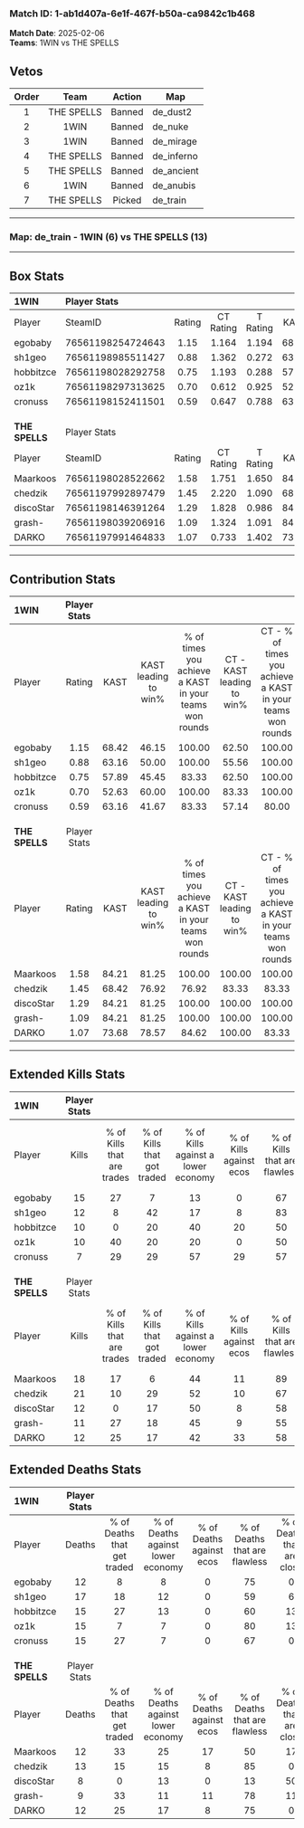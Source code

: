 ### Match ID: 1-ab1d407a-6e1f-467f-b50a-ca9842c1b468  
**Match Date**: 2025-02-06  
**Teams**: 1WIN vs THE SPELLS  

## Vetos  

| Order | Team | Action | Map |
| :---: | :--: | :----: | --- |
| 1 | THE SPELLS | Banned | de_dust2 |
| 2 | 1WIN | Banned | de_nuke |
| 3 | 1WIN | Banned | de_mirage |
| 4 | THE SPELLS | Banned | de_inferno |
| 5 | THE SPELLS | Banned | de_ancient |
| 6 | 1WIN | Banned | de_anubis |
| 7 | THE SPELLS | Picked | de_train |

---  

### **Map**: de_train - 1WIN (6) vs THE SPELLS (13)  
---  

## Box Stats  

| **1WIN**       | Player Stats      |        |           |          |       |       |       |         |        |      |     |
| :- | :- | :-: | :-: | :-: | :-: | :-: | :-: | :-: | :-: | :-: | :-: |
| Player         | SteamID           | Rating | CT Rating | T Rating | KAST  |  ADR  | Kills | Assists | Deaths | K/D  | HS% |
| egobaby        | 76561198254724643 |  1.15  |   1.164   |  1.194   | 68.42 | 73.2  |  15   |    1    |   12   | 1.25 | 46  |
| sh1geo         | 76561198985511427 |  0.88  |   1.362   |  0.272   | 63.16 | 79.1  |  12   |    6    |   17   | 0.71 | 66  |
| hobbitzce      | 76561198028292758 |  0.75  |   1.193   |  0.288   | 57.89 | 63.4  |  10   |    5    |   15   | 0.67 | 50  |
| oz1k           | 76561198297313625 |  0.70  |   0.612   |  0.925   | 52.63 | 68.5  |  10   |    0    |   15   | 0.67 | 90  |
| cronuss        | 76561198152411501 |  0.59  |   0.647   |  0.788   | 63.16 | 47.2  |   7   |    3    |   15   | 0.47 | 57  |
|                |                   |        |           |          |       |       |       |         |        |      |     |
|                |                   |        |           |          |       |       |       |         |        |      |     |
|                |                   |        |           |          |       |       |       |         |        |      |     |
| **THE SPELLS** | Player Stats      |        |           |          |       |       |       |         |        |      |     |
| Player         | SteamID           | Rating | CT Rating | T Rating | KAST  |  ADR  | Kills | Assists | Deaths | K/D  | HS% |
| Maarkoos       | 76561198028522662 |  1.58  |   1.751   |  1.650   | 84.21 | 115.5 |  18   |    9    |   12   | 1.50 | 33  |
| chedzik        | 76561197992897479 |  1.45  |   2.220   |  1.090   | 68.42 | 93.4  |  21   |    0    |   13   | 1.62 | 76  |
| discoStar      | 76561198146391264 |  1.29  |   1.828   |  0.986   | 84.21 | 84.7  |  12   |    5    |   8    | 1.50 | 75  |
| grash-         | 76561198039206916 |  1.09  |   1.324   |  1.091   | 84.21 | 46.2  |  11   |    4    |   9    | 1.22 | 54  |
| DARKO          | 76561197991464833 |  1.07  |   0.733   |  1.402   | 73.68 | 71.7  |  12   |    6    |   12   | 1.00 | 41  |
---  

## Contribution Stats  

| **1WIN**       | Player Stats |       |                      |                                                        |                           |                                                             |                          |                                                            |
| :- | :-: | :-: | :-: | :-: | :-: | :-: | :-: | :-: |
| Player         |    Rating    | KAST  | KAST leading to win% | % of times you achieve a KAST in your teams won rounds | CT - KAST leading to win% | CT - % of times you achieve a KAST in your teams won rounds | T - KAST leading to win% | T - % of times you achieve a KAST in your teams won rounds |
| egobaby        |     1.15     | 68.42 |        46.15         |                         100.00                         |           62.50           |                           100.00                            |          20.00           |                           100.00                           |
| sh1geo         |     0.88     | 63.16 |        50.00         |                         100.00                         |           55.56           |                           100.00                            |          33.33           |                           100.00                           |
| hobbitzce      |     0.75     | 57.89 |        45.45         |                         83.33                          |           62.50           |                           100.00                            |           0.00           |                            0.00                            |
| oz1k           |     0.70     | 52.63 |        60.00         |                         100.00                         |           83.33           |                           100.00                            |          25.00           |                           100.00                           |
| cronuss        |     0.59     | 63.16 |        41.67         |                         83.33                          |           57.14           |                            80.00                            |          20.00           |                           100.00                           |
|                |              |       |                      |                                                        |                           |                                                             |                          |                                                            |
|                |              |       |                      |                                                        |                           |                                                             |                          |                                                            |
|                |              |       |                      |                                                        |                           |                                                             |                          |                                                            |
| **THE SPELLS** | Player Stats |       |                      |                                                        |                           |                                                             |                          |                                                            |
| Player         |    Rating    | KAST  | KAST leading to win% | % of times you achieve a KAST in your teams won rounds | CT - KAST leading to win% | CT - % of times you achieve a KAST in your teams won rounds | T - KAST leading to win% | T - % of times you achieve a KAST in your teams won rounds |
| Maarkoos       |     1.58     | 84.21 |        81.25         |                         100.00                         |          100.00           |                           100.00                            |          70.00           |                           100.00                           |
| chedzik        |     1.45     | 68.42 |        76.92         |                         76.92                          |           83.33           |                            83.33                            |          71.43           |                           71.43                            |
| discoStar      |     1.29     | 84.21 |        81.25         |                         100.00                         |          100.00           |                           100.00                            |          70.00           |                           100.00                           |
| grash-         |     1.09     | 84.21 |        81.25         |                         100.00                         |          100.00           |                           100.00                            |          70.00           |                           100.00                           |
| DARKO          |     1.07     | 73.68 |        78.57         |                         84.62                          |          100.00           |                            83.33                            |          66.67           |                           85.71                            |
---  

## Extended Kills Stats  

| **1WIN**       | Player Stats |                            |                            |                                    |                         |                              |                                 |                                       |                    |           |
| :- | :-: | :-: | :-: | :-: | :-: | :-: | :-: | :-: | :-: | :-: |
| Player         |    Kills     | % of Kills that are trades | % of Kills that got traded | % of Kills against a lower economy | % of Kills against ecos | % of Kills that are flawless | % of Kills that are close duels | % of Kills that are assisted by flash | Pistol Round Kills | AWP Kills |
| egobaby        |      15      |             27             |             7              |                 13                 |            0            |              67              |               13                |                   0                   |         2          |     8     |
| sh1geo         |      12      |             8              |             42             |                 17                 |            8            |              83              |               17                |                   0                   |         0          |     0     |
| hobbitzce      |      10      |             0              |             20             |                 40                 |           20            |              50              |               10                |                   0                   |         0          |     2     |
| oz1k           |      10      |             40             |             20             |                 20                 |            0            |              50              |               10                |                   0                   |         2          |     0     |
| cronuss        |      7       |             29             |             29             |                 57                 |           29            |              57              |               14                |                   0                   |         2          |     0     |
|                |              |                            |                            |                                    |                         |                              |                                 |                                       |                    |           |
|                |              |                            |                            |                                    |                         |                              |                                 |                                       |                    |           |
|                |              |                            |                            |                                    |                         |                              |                                 |                                       |                    |           |
| **THE SPELLS** | Player Stats |                            |                            |                                    |                         |                              |                                 |                                       |                    |           |
| Player         |    Kills     | % of Kills that are trades | % of Kills that got traded | % of Kills against a lower economy | % of Kills against ecos | % of Kills that are flawless | % of Kills that are close duels | % of Kills that are assisted by flash | Pistol Round Kills | AWP Kills |
| Maarkoos       |      18      |             17             |             6              |                 44                 |           11            |              89              |                0                |                   0                   |         2          |     9     |
| chedzik        |      21      |             10             |             29             |                 52                 |           10            |              67              |               10                |                   0                   |         3          |     0     |
| discoStar      |      12      |             0              |             17             |                 50                 |            8            |              58              |               17                |                   0                   |         0          |     0     |
| grash-         |      11      |             27             |             18             |                 45                 |            9            |              55              |                0                |                   0                   |         0          |     0     |
| DARKO          |      12      |             25             |             17             |                 42                 |           33            |              58              |                8                |                   8                   |         2          |     0     |
## Extended Deaths Stats  

| **1WIN**       | Player Stats |                             |                                   |                          |                               |                            |                           |               |
| :- | :-: | :-: | :-: | :-: | :-: | :-: | :-: | :-: |
| Player         |    Deaths    | % of Deaths that get traded | % of Deaths against lower economy | % of Deaths against ecos | % of Deaths that are flawless | % of Deaths that are close | % of Deaths while blinded | Deaths to AWP |
| egobaby        |      12      |              8              |                 8                 |            0             |              75               |             0              |             0             |       1       |
| sh1geo         |      17      |             18              |                12                 |            0             |              59               |             6              |             0             |       3       |
| hobbitzce      |      15      |             27              |                13                 |            0             |              60               |             13             |             0             |       1       |
| oz1k           |      15      |              7              |                 7                 |            0             |              80               |             13             |             7             |       4       |
| cronuss        |      15      |             27              |                 7                 |            0             |              67               |             0              |             0             |       0       |
|                |              |                             |                                   |                          |                               |                            |                           |               |
|                |              |                             |                                   |                          |                               |                            |                           |               |
|                |              |                             |                                   |                          |                               |                            |                           |               |
| **THE SPELLS** | Player Stats |                             |                                   |                          |                               |                            |                           |               |
| Player         |    Deaths    | % of Deaths that get traded | % of Deaths against lower economy | % of Deaths against ecos | % of Deaths that are flawless | % of Deaths that are close | % of Deaths while blinded | Deaths to AWP |
| Maarkoos       |      12      |             33              |                25                 |            17            |              50               |             17             |             0             |       2       |
| chedzik        |      13      |             15              |                15                 |            8             |              85               |             0              |             0             |       5       |
| discoStar      |      8       |              0              |                13                 |            0             |              13               |             50             |             0             |       1       |
| grash-         |      9       |             33              |                11                 |            11            |              78               |             11             |             0             |       0       |
| DARKO          |      12      |             25              |                17                 |            8             |              75               |             0              |             0             |       2       |
